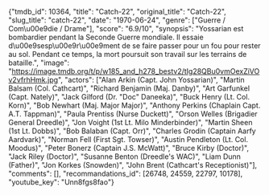 {"tmdb_id": 10364, "title": "Catch-22", "original_title": "Catch-22", "slug_title": "catch-22", "date": "1970-06-24", "genre": ["Guerre / Com\u00e9die / Drame"], "score": "6.9/10", "synopsis": "Yossarian est bombardier pendant la Seconde Guerre mondiale. Il essaie d\u00e9sesp\u00e9r\u00e9ment de se faire passer pour un fou pour rester au sol. Pendant ce temps, la mort poursuit son travail sur les terrains de bataille.", "image": "https://image.tmdb.org/t/p/w185_and_h278_bestv2/tIg28QBu0vmOexZiVOv2vfrhHmk.jpg", "actors": ["Alan Arkin (Capt. John Yossarian)", "Martin Balsam (Col. Cathcart)", "Richard Benjamin (Maj. Danby)", "Art Garfunkel (Capt. Nately)", "Jack Gilford (Dr. \"Doc\" Daneeka)", "Buck Henry (Lt. Col. Korn)", "Bob Newhart (Maj. Major Major)", "Anthony Perkins (Chaplain Capt. A.T. Tappman)", "Paula Prentiss (Nurse Duckett)", "Orson Welles (Brigadier General Dreedle)", "Jon Voight (1st Lt. Milo Minderbinder)", "Martin Sheen (1st Lt. Dobbs)", "Bob Balaban (Capt. Orr)", "Charles Grodin (Captain Aarfy Aardvark)", "Norman Fell (First Sgt. Towser)", "Austin Pendleton (Lt. Col. Moodus)", "Peter Bonerz (Captain J.S. McWatt)", "Bruce Kirby (Doctor)", "Jack Riley (Doctor)", "Susanne Benton (Dreedle's WAC)", "Liam Dunn (Father)", "Jon Korkes (Snowden)", "John Brent (Cathcart's Receptionist)"], "comments": [], "recommandations_id": [26748, 24559, 22797, 10178], "youtube_key": "Unn8fgs8fao"}